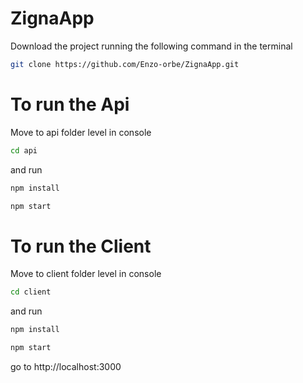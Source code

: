 # ZignaApp

Download the project running the following command in the terminal

```bash
git clone https://github.com/Enzo-orbe/ZignaApp.git
```

# To run the Api

Move to api folder level in console

```bash
cd api
```

and run

```bash
npm install

npm start
```

# To run the Client

Move to client folder level in console

```bash
cd client
```

and run

```bash
npm install

npm start
```

go to http://localhost:3000

